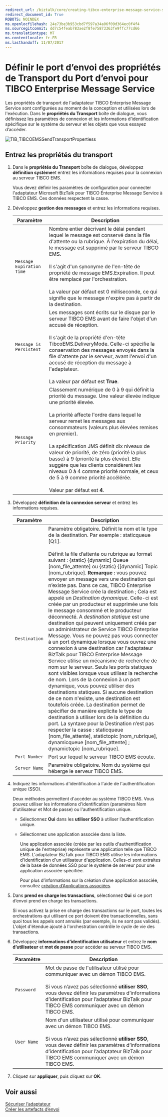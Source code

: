 ```yaml
---
redirect_url: /biztalk/core/creating-tibco-enterprise-message-service-send-handlers/
redirect_document_id: True
ROBOTS: NOINDEX
ms.openlocfilehash: 24e73be3b953cbd7f597a34a06f09d364ec0f4f4
ms.sourcegitcommit: dd7c54feab783ae2f8fe75873363fe9ffc77cd66
ms.translationtype: MT
ms.contentlocale: fr-FR
ms.lasthandoff: 11/07/2017
---
```

# <a name="set-send-port-transport-properties-for-the-send-port-for-tibco-enterprise-message-service"></a>Définir le port d’envoi des propriétés de Transport du Port d’envoi pour TIBCO Enterprise Message Service
Les propriétés de transport de l'adaptateur TIBCO Enterprise Message Service sont configurées au moment de la conception et utilisées lors de l'exécution. Dans le **propriétés du Transport** boîte de dialogue, vous définissez les paramètres de connexion et les informations d’identification spécifique sur le système du serveur et les objets que vous essayez d’accéder.  
  
 ![](../core/media/tib-tibcoemssendtransportpropertiess.gif "TIB_TIBCOEMSSendTransportPropertiess")  
  
## <a name="enter-transport-properties"></a>Entrez les propriétés du transport  
  
1.  Dans le **propriétés du Transport** boîte de dialogue, développez **définition système**et entrez les informations requises pour la connexion au serveur TIBCO EMS.  
  
     Vous devez définir les paramètres de configuration pour connecter l'adaptateur Microsoft BizTalk pour TIBCO Enterprise Message Service à TIBCO EMS. Ces données respectent la casse.  
  
2.  Développez **gestion des messages** et entrez les informations requises.  
  
    |Paramètre| Description|  
    |---------------|-----------------|  
    |`Message Expiration Time`|Nombre entier décrivant le délai pendant lequel le message est conservé dans la file d'attente ou la rubrique. À l'expiration du délai, le message est supprimé par le serveur TIBCO EMS.<br /><br /> Il s'agit d'un synonyme de l'en-tête de propriété de message EMS.Expiration. Il peut être remplacé par l'orchestration.<br /><br /> La valeur par défaut est 0 milliseconde, ce qui signifie que le message n'expire pas à partir de la destination.|  
    |`Message is Persistent`|Les messages sont écrits sur le disque par le serveur TIBCO EMS avant de faire l'objet d'un accusé de réception.<br /><br /> Il s'agit de la propriété d'en-tête TibcoEMS.DeliveryMode. Celle-ci spécifie la conservation des messages envoyés dans la file d'attente par le serveur, avant l'envoi d'un accusé de réception du message à l'adaptateur.<br /><br /> La valeur par défaut est **True**.|  
    |`Message Priority`|Classement numérique de 0 à 9 qui définit la priorité du message. Une valeur élevée indique une priorité élevée.<br /><br /> La priorité affecte l'ordre dans lequel le serveur remet les messages aux consommateurs (valeurs plus élevées remises en premier).<br /><br /> La spécification JMS définit dix niveaux de valeur de priorité, de zéro (priorité la plus basse) à 9 (priorité la plus élevée). Elle suggère que les clients considèrent les niveaux 0 à 4 comme priorité normale, et ceux de 5 à 9 comme priorité accélérée.<br /><br /> Valeur par défaut est **4**.|  
  
3.  Développez **définition de la connexion serveur** et entrez les informations requises.  
  
    |Paramètre| Description|  
    |---------------|-----------------|  
    |`Destination`|Paramètre obligatoire. Définit le nom et le type de la destination. Par exemple : staticqueue [Q1].<br /><br /> Définit la file d’attente ou rubrique au format suivant : {static} {dynamic] Queue [nom_file_attente] ou {static} {[dynamic] Topic [nom_rubrique]. **Remarque :** vous pouvez envoyer un message vers une destination qui n’existe pas. Dans ce cas, TIBCO Enterprise Message Service crée la destination ; Cela est appelé un *Destination dynamique*. Celle-ci est créée par un producteur et supprimée une fois le message consommé et le producteur déconnecté. A *destination statique* est une destination qui peuvent uniquement créés par un administrateur de Service TIBCO Enterprise Message. Vous ne pouvez pas vous connecter à un port dynamique lorsque vous ouvrez une connexion à une destination car l'adaptateur BizTalk pour TIBCO Enterprise Message Service utilise un mécanisme de recherche de nom sur le serveur. Seuls les ports statiques sont visibles lorsque vous utilisez la recherche de nom. Lors de la connexion à un port dynamique, vous pouvez utiliser des destinations statiques. Si aucune destination de ce nom n'existe, une destination est toutefois créée. La destination permet de spécifier de manière explicite le type de destination à utiliser lors de la définition du port. La syntaxe pour la Destination n’est pas respecter la casse : staticqueue [nom_file_attente], statictopic [nom_rubrique], dynamicqueue [nom_file_attente] ; dynamictopic [nom_rubrique].|  
    |`Port Number`|Port sur lequel le serveur TIBCO EMS écoute.|  
    |`Server Name`|Paramètre obligatoire. Nom du système qui héberge le serveur TIBCO EMS.|  
  
4.  Indiquez les informations d'identification à l'aide de l'authentification unique (SSO).  
  
     Deux méthodes permettent d'accéder au système TIBCO EMS. Vous pouvez utiliser les informations d'identification (paramètres Nom d'utilisateur et Mot de passe) ou l'authentification unique.  
  
    -   Sélectionnez **Oui** dans les **utiliser SSO** à utiliser l’authentification unique.  
  
    -   Sélectionnez une application associée dans la liste.  
  
         Une application associée (créée par les outils d'authentification unique de l'entreprise) représente une application telle que TIBCO EMS. L'adaptateur BizTalk pour TIBCO EMS utilise les informations d'identification d'un utilisateur d'application. Celles-ci sont extraites de la base de données SSO pour le système de serveur pour une application associée spécifiée.  
  
         Pour plus d’informations sur la création d’une application associée, consultez [création d’Applications associées](../core/creating-affiliate-applications5.md).  
  
5.  Dans **prend en charge les transactions**, sélectionnez **Oui** si ce port d’envoi prend en charge les transactions.  
  
     Si vous activez la prise en charge des transactions sur le port, toutes les orchestrations qui utilisent ce port doivent être transactionnelles, sans quoi tous les appels sont annulés (par exemple, ils ne sont pas validés). L'objet d'étendue ajouté à l'orchestration contrôle le cycle de vie des transactions.  
  
6.  Développez **informations d’identification utilisateur** et entrez le **nom d’utilisateur** et **mot de passe** pour accéder au serveur TIBCO EMS.  
  
    |Paramètre| Description|  
    |---------------|-----------------|  
    |`Password`|Mot de passe de l'utilisateur utilisé pour communiquer avec un démon TIBCO EMS.<br /><br /> Si vous n’avez pas sélectionné **utiliser SSO**, vous devez définir les paramètres d’informations d’identification pour l’adaptateur BizTalk pour TIBCO EMS communiquer avec un démon TIBCO EMS.|  
    |`User Name`|Nom d'un utilisateur utilisé pour communiquer avec un démon TIBCO EMS.<br /><br /> Si vous n’avez pas sélectionné **utiliser SSO**, vous devez définir les paramètres d’informations d’identification pour l’adaptateur BizTalk pour TIBCO EMS communiquer avec un démon TIBCO EMS.|  
  
7.  Cliquez sur **appliquer**, puis cliquez sur **OK**.  
  
## <a name="see-also"></a>Voir aussi  
 [Sécuriser l’adaptateur](../core/security-in-biztalk-adapter-for-tibco-ems.md)  
 [Créer les artefacts d’envoi](../core/creating-tibco-enterprise-message-service-send-handlers.md)